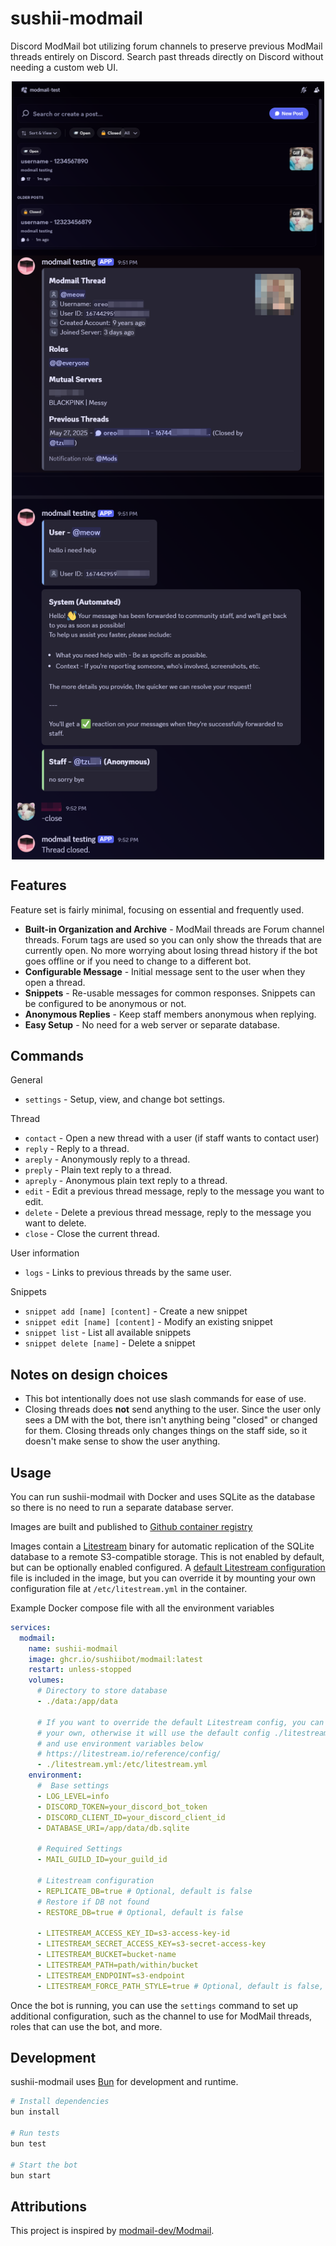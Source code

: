 # sushii-modmail

Discord ModMail bot utilizing forum channels to preserve previous ModMail
threads entirely on Discord. Search past threads directly on Discord without
needing a custom web UI.

<p align="center">
  <img
    src="https://github.com/sushiibot/sushii-modmail/blob/main/images/01_forum_list.png?raw=true"
    alt="Thread List"
    width="500"
    style="vertical-align: top;"
  />
  <img
    src="https://github.com/sushiibot/sushii-modmail/blob/main/images/02_thread.png?raw=true"
    alt="Modmail Thread"
    width="500"
    style="vertical-align: top;"
  />
</p>

## Features

Feature set is fairly minimal, focusing on essential and frequently used.

- **Built-in Organization and Archive** - ModMail threads are Forum channel
  threads. Forum tags are used so you can only show the threads that are
  currently open. No more worrying about losing thread history if the bot goes
  offline or if you need to change to a different bot.
- **Configurable Message** - Initial message sent to the user when they open a
  thread.
- **Snippets** - Re-usable messages for common responses. Snippets can be
  configured to be anonymous or not.
- **Anonymous Replies** - Keep staff members anonymous when replying.
- **Easy Setup** - No need for a web server or separate database.

## Commands

General
- `settings` - Setup, view, and change bot settings.

Thread
- `contact` - Open a new thread with a user (if staff wants to contact user)
- `reply` - Reply to a thread.
- `areply` - Anonymously reply to a thread.
- `preply` - Plain text reply to a thread.
- `apreply` - Anonymous plain text reply to a thread.
- `edit` - Edit a previous thread message, reply to the message you want to edit.
- `delete` - Delete a previous thread message, reply to the message you want to delete.
- `close` - Close the current thread.

User information
- `logs` - Links to previous threads by the same user.

Snippets
- `snippet add [name] [content]` - Create a new snippet
- `snippet edit [name] [content]` - Modify an existing snippet
- `snippet list` - List all available snippets
- `snippet delete [name]` - Delete a snippet

## Notes on design choices

- This bot intentionally does not use slash commands for ease of use.
- Closing threads does **not** send anything to the user. Since the user only
  sees a DM with the bot, there isn't anything being "closed" or changed for
  them. Closing threads only changes things on the staff side, so it doesn't
  make sense to show the user anything.

## Usage

You can run sushii-modmail with Docker and uses SQLite as the database so there
is no need to run a separate database server.

Images are built and published to [Github container registry](https://github.com/sushiibot/sushii-modmail/pkgs/container/modmail)

Images contain a [Litestream](https://litestream.io/) binary for automatic
replication of the SQLite database to a remote S3-compatible storage. This is
not enabled by default, but can be optionally enabled configured. A
[default Litestream configuration](./litestream.yml) file is included in the
image, but you can override it by mounting your own configuration file at
`/etc/litestream.yml` in the container.

Example Docker compose file with all the environment variables

```yml
services:
  modmail:
    name: sushii-modmail
    image: ghcr.io/sushiibot/modmail:latest
    restart: unless-stopped
    volumes:
      # Directory to store database
      - ./data:/app/data

      # If you want to override the default Litestream config, you can mount
      # your own, otherwise it will use the default config ./litestream.yml
      # and use environment variables below
      # https://litestream.io/reference/config/
      - ./litestream.yml:/etc/litestream.yml
    environment:
      #  Base settings
      - LOG_LEVEL=info
      - DISCORD_TOKEN=your_discord_bot_token
      - DISCORD_CLIENT_ID=your_discord_client_id
      - DATABASE_URI=/app/data/db.sqlite

      # Required Settings
      - MAIL_GUILD_ID=your_guild_id

      # Litestream configuration
      - REPLICATE_DB=true # Optional, default is false
      # Restore if DB not found
      - RESTORE_DB=true # Optional, default is false

      - LITESTREAM_ACCESS_KEY_ID=s3-access-key-id
      - LITESTREAM_SECRET_ACCESS_KEY=s3-secret-access-key
      - LITESTREAM_BUCKET=bucket-name
      - LITESTREAM_PATH=path/within/bucket
      - LITESTREAM_ENDPOINT=s3-endpoint
      - LITESTREAM_FORCE_PATH_STYLE=true # Optional, default is false, some S3 providers require this
```

Once the bot is running, you can use the `settings` command to set up additional
configuration, such as the channel to use for ModMail threads, roles that can
use the bot, and more.

## Development

sushii-modmail uses [Bun](https://bun.sh/) for development and runtime.

```bash
# Install dependencies
bun install

# Run tests
bun test

# Start the bot
bun start
```

## Attributions

This project is inspired by [modmail-dev/Modmail](https://github.com/modmail-dev/Modmail).
